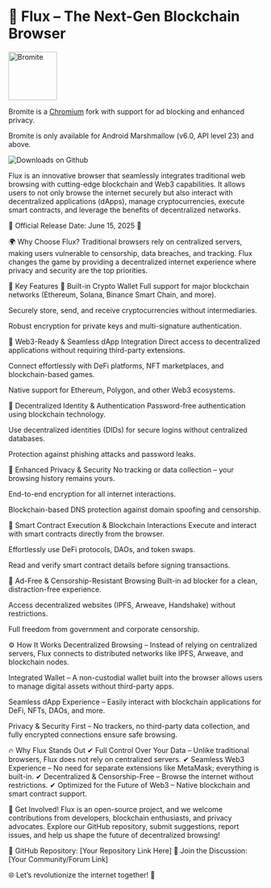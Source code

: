 # 🚀 Flux – The Next-Gen Blockchain Browser
<a href="[https://www.bromite.org](https://t.me/fluxBRinfo)">
  <img title="Bromite - take back your browser!" src="https://ltdfoto.ru/images/2025/03/24/rounded-in-photoretrica-ULUCSENO-SR-2-min-1.png" width="96" alt="Bromite" />
</a>

Bromite is a [Chromium](https://www.chromium.org/Home) fork with support for ad blocking and enhanced privacy.

Bromite is only available for Android Marshmallow (v6.0, API level 23) and above.

<img src="https://fdroid.bromite.org/fdroid/bromite_bromite_gh_downloads.svg" alt="Downloads on Github" title="Downloads on Github" />

Flux is an innovative browser that seamlessly integrates traditional web browsing with cutting-edge blockchain and Web3 capabilities. It allows users to not only browse the internet securely but also interact with decentralized applications (dApps), manage cryptocurrencies, execute smart contracts, and leverage the benefits of decentralized networks.

🚀 Official Release Date: June 15, 2025 🚀

🌍 Why Choose Flux?
Traditional browsers rely on centralized servers, making users vulnerable to censorship, data breaches, and tracking. Flux changes the game by providing a decentralized internet experience where privacy and security are the top priorities.

🔑 Key Features
🔹 Built-in Crypto Wallet
Full support for major blockchain networks (Ethereum, Solana, Binance Smart Chain, and more).

Securely store, send, and receive cryptocurrencies without intermediaries.

Robust encryption for private keys and multi-signature authentication.

🔹 Web3-Ready & Seamless dApp Integration
Direct access to decentralized applications without requiring third-party extensions.

Connect effortlessly with DeFi platforms, NFT marketplaces, and blockchain-based games.

Native support for Ethereum, Polygon, and other Web3 ecosystems.

🔹 Decentralized Identity & Authentication
Password-free authentication using blockchain technology.

Use decentralized identities (DIDs) for secure logins without centralized databases.

Protection against phishing attacks and password leaks.

🔹 Enhanced Privacy & Security
No tracking or data collection – your browsing history remains yours.

End-to-end encryption for all internet interactions.

Blockchain-based DNS protection against domain spoofing and censorship.

🔹 Smart Contract Execution & Blockchain Interactions
Execute and interact with smart contracts directly from the browser.

Effortlessly use DeFi protocols, DAOs, and token swaps.

Read and verify smart contract details before signing transactions.

🔹 Ad-Free & Censorship-Resistant Browsing
Built-in ad blocker for a clean, distraction-free experience.

Access decentralized websites (IPFS, Arweave, Handshake) without restrictions.

Full freedom from government and corporate censorship.

⚙️ How It Works
Decentralized Browsing – Instead of relying on centralized servers, Flux connects to distributed networks like IPFS, Arweave, and blockchain nodes.

Integrated Wallet – A non-custodial wallet built into the browser allows users to manage digital assets without third-party apps.

Seamless dApp Experience – Easily interact with blockchain applications for DeFi, NFTs, DAOs, and more.

Privacy & Security First – No trackers, no third-party data collection, and fully encrypted connections ensure safe browsing.

🔥 Why Flux Stands Out
✔ Full Control Over Your Data – Unlike traditional browsers, Flux does not rely on centralized servers.
✔ Seamless Web3 Experience – No need for separate extensions like MetaMask; everything is built-in.
✔ Decentralized & Censorship-Free – Browse the internet without restrictions.
✔ Optimized for the Future of Web3 – Native blockchain and smart contract support.

🚀 Get Involved!
Flux is an open-source project, and we welcome contributions from developers, blockchain enthusiasts, and privacy advocates. Explore our GitHub repository, submit suggestions, report issues, and help us shape the future of decentralized browsing!

🔗 GitHub Repository: [Your Repository Link Here]
📢 Join the Discussion: [Your Community/Forum Link]

🌐 Let’s revolutionize the internet together! 🚀
